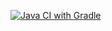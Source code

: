 [![Java CI with Gradle](https://github.com/SSS5900/page-objects/actions/workflows/gradle.yml/badge.svg)](https://github.com/SSS5900/page-objects/actions/workflows/gradle.yml)
